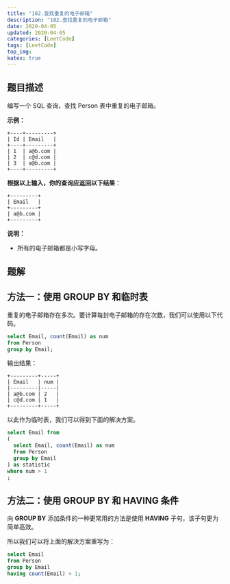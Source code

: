 ```yaml
---
title: "182.查找重复的电子邮箱"
description: "182.查找重复的电子邮箱"
date: 2020-04-05
updated: 2020-04-05
categories: [LeetCode]
tags: [LeetCode]
top_img:
katex: true
---
```





## 题目描述

编写一个 SQL 查询，查找 Person 表中重复的电子邮箱。

**示例：**

```
+----+---------+
| Id | Email   |
+----+---------+
| 1  | a@b.com |
| 2  | c@d.com |
| 3  | a@b.com |
+----+---------+
```

**根据以上输入，你的查询应返回以下结果**：

```
+---------+
| Email   |
+---------+
| a@b.com |
+---------+
```

**说明：**

- 所有的电子邮箱都是小写字母。



## 题解

## 方法一：使用 GROUP BY 和临时表

重复的电子邮箱存在多次。要计算每封电子邮箱的存在次数，我们可以使用以下代码。

```sql
select Email, count(Email) as num
from Person
group by Email;
```

输出结果：

```
+---------+-----+
| Email   | num |
|---------|-----|
| a@b.com | 2   |
| c@d.com | 1   |
+---------+-----+
```

以此作为临时表，我们可以得到下面的解决方案。

```sql
select Email from
(
  select Email, count(Email) as num
  from Person
  group by Email
) as statistic
where num > 1
;
```



## 方法二：使用 GROUP BY 和 HAVING 条件

向 **GROUP BY** 添加条件的一种更常用的方法是使用 **HAVING** 子句，该子句更为简单高效。

所以我们可以将上面的解决方案重写为：

```sql
select Email
from Person
group by Email
having count(Email) > 1;
```

